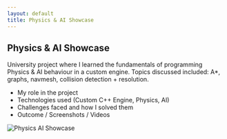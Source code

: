 ```yaml
---
layout: default
title: Physics & AI Showcase
---
```


<div id="project-detail">
  <h2>Physics & AI Showcase</h2>

  <p>
    University project where I learned the fundamentals of programming Physics & AI behaviour in a custom engine. Topics discussed included: A*, graphs, navmesh, collision detection + resolution.
  </p>

  <p>
    <ul>
      <li>My role in the project</li>
      <li>Technologies used (Custom C++ Engine, Physics, AI)</li>
      <li>Challenges faced and how I solved them</li>
      <li>Outcome / Screenshots / Videos</li>
    </ul>
  </p>

  <img src="/assets/images/Week5-collision.gif" alt="Physics AI Showcase">
</div>

